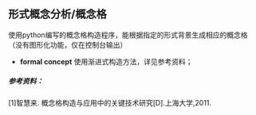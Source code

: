 ## 形式概念分析/概念格

使用python编写的概念格构造程序，能根据指定的形式背景生成相应的概念格（没有图形化功能，仅在控制台输出）

- **formal concept**  使用渐进式构造方法，详见参考资料；


##### 参考资料：
[1]智慧来. 概念格构造与应用中的关键技术研究[D].上海大学,2011.
